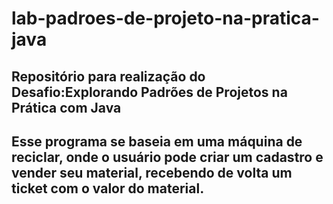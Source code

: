 # lab-padroes-de-projeto-na-pratica-java

## Repositório para realização do Desafio:Explorando Padrões de Projetos na Prática com Java

## Esse programa se baseia em uma máquina de reciclar, onde o usuário pode criar um cadastro e vender seu material, recebendo de volta um ticket com o valor do material.
